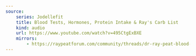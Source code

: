 ```yaml
---
source:
    series: Jodellefit
    title: Blood Tests, Hormones, Protein Intake & Ray's Carb List
    kind: audio 
    url: https://www.youtube.com/watch?v=495CtgExBXE
    mirrors:
        - https://raypeatforum.com/community/threads/dr-ray-peat-blood-tests-hormones-protein-intake-rays-carb-list-jodellefit.46793
---
```

